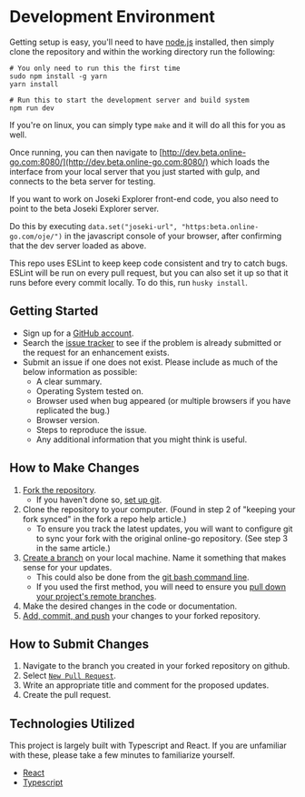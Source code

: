 # Development Environment

Getting setup is easy, you'll need to have [node.js](https://nodejs.org/) installed,
then simply clone the repository and within the working directory run the following:

```
# You only need to run this the first time
sudo npm install -g yarn
yarn install

# Run this to start the development server and build system
npm run dev
```

If you're on linux, you can simply type `make` and it will do all this for you as well.

Once running, you can then navigate to [http://dev.beta.online-go.com:8080/](http://dev.beta.online-go.com:8080/)
which loads the interface from your local server that you just started with gulp, and
connects to the beta server for testing.

If you want to work on Joseki Explorer front-end code, you also need to point to the beta Joseki Explorer server.

Do this by executing `data.set("joseki-url", "https:beta.online-go.com/oje/")` in the javascript console of your browser,
after confirming that the dev server loaded as above.

This repo uses ESLint to keep keep code consistent and try to catch bugs.  ESLint will be run on every pull request, but you can also set it up so that it runs before every commit locally.  To do this, run `husky install`.

## Getting Started
* Sign up for a [GitHub account](https://github.com/signup/free).
* Search the [issue tracker](https://github.com/online-go/online-go.com/issues) to see if the problem is already submitted or the request for an enhancement exists.
* Submit an issue if one does not exist.  Please include as much of the below information as possible:
  * A clear summary.
  * Operating System tested on.
  * Browser used when bug appeared (or multiple browsers if you have replicated the bug.)
  * Browser version.
  * Steps to reproduce the issue.
  * Any additional information that you might think is useful.

## How to Make Changes
1. [Fork the repository](https://help.github.com/articles/fork-a-repo/).
    * If you haven't done so, [set up git](https://help.github.com/articles/set-up-git/).
2. Clone the repository to your computer. (Found in step 2 of "keeping your fork synced" in the fork a repo help article.)
    * To ensure you track the latest updates, you will want to configure git to sync your fork with the original online-go repository. (See step 3 in the same article.)
3. [Create a branch](https://help.github.com/articles/creating-and-deleting-branches-within-your-repository/) on your local machine. Name it something that makes sense for your updates.
    * This could also be done from the [git bash command line](https://github.com/Kunena/Kunena-Forum/wiki/Create-a-new-branch-with-git-and-manage-branches).
    * If you used the first method, you will need to ensure you [pull down your project's remote branches](https://stackify.com/git-checkout-remote-branch/).
4. Make the desired changes in the code or documentation.
5. [Add, commit, and push](https://help.github.com/articles/adding-a-file-to-a-repository-using-the-command-line/) your changes to your forked repository.

## How to Submit Changes
1. Navigate to the branch you created in your forked repository on github.
2. Select [`New Pull Request`](https://help.github.com/articles/creating-a-pull-request/).
3. Write an appropriate title and comment for the proposed updates.
4. Create the pull request.

## Technologies Utilized
This project is largely built with Typescript and React. If you are unfamiliar with these, please take a few minutes to familiarize yourself.
* [React](https://reactjs.org/)
* [Typescript](https://www.typescriptlang.org/)
